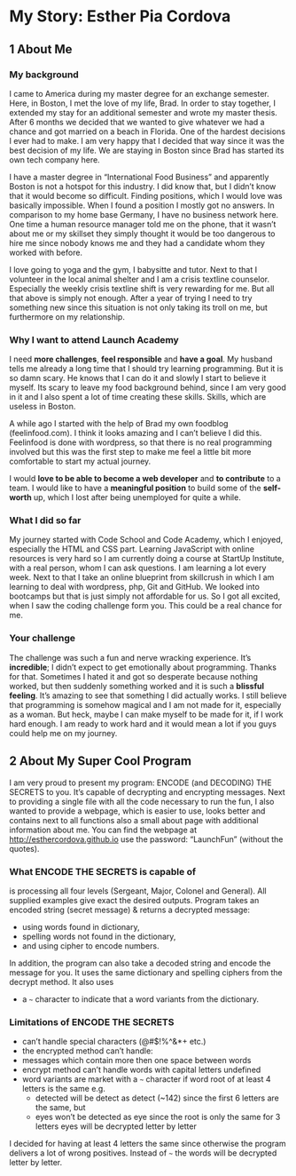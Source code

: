 # My Story: Esther Pia Cordova

## 1 About Me

### My background

I came to America during my master degree for an exchange semester. Here, in Boston, I met the love of my life, Brad. In order to stay together, I extended my stay for an additional semester and wrote my master thesis. After 6 months we decided that we wanted to give whatever we had a chance and got married on a beach in Florida. One of the hardest decisions I ever had to make. I am very happy that I decided that way since it was the best decision of my life.  We are staying in Boston since Brad has started its own tech company here.

I have a master degree in “International Food Business” and apparently Boston is not a hotspot for this industry. I did know that, but I didn’t know that it would become so difficult. Finding positions, which I would love was basically impossible. When I found a position I mostly got no answers. In comparison to my home base Germany, I have no business network here. One time a human resource manager told me on the phone, that it wasn’t about me or my skillset they simply thought it would be too dangerous to hire me since nobody knows me and they had a candidate whom they worked with before.

I love going to yoga and the gym, I babysitte and tutor. Next to that I volunteer in the local animal shelter and I am a crisis textline counselor. Especially the weekly crisis textline shift is very rewarding for me. But all that above is simply not enough. After a year of trying I need to try something new since this situation is not only taking its troll on me, but furthermore on my relationship.

### Why I want to attend Launch Academy

I need **more challenges**, **feel responsible** and **have a goal**. My husband tells me already a long time that I should try learning programming. But it is so damn scary. He knows that I can do it and slowly I start to believe it myself. Its scary to leave my food background behind, since I am very good in it and I also spent a lot of time creating these skills. Skills, which are useless in Boston.

 A while ago I started with the help of Brad my own foodblog (feelinfood.com). I think it looks amazing and I can’t believe I did this. Feelinfood is done with wordpress, so that there is no real programming involved but this was the first step to make me feel a little bit more comfortable to start my actual journey. 

I would **love to be able to become a web developer** and **to contribute** to a team. I would like to have a **meaningful position** to build some of the **self-worth** up, which I lost after being unemployed for quite a while. 

### What I did so far

My journey started with Code School and Code Academy, which I enjoyed, especially the HTML and CSS part. Learning JavaScript with online resources is very hard so I am currently doing a course at StartUp Institute, with a real person, whom I can ask questions. I am learning a lot every week. Next to that I take an online blueprint from skillcrush in which I am learning to deal with wordpress, php, Git and GitHub. We looked into bootcamps but that is just simply not affordable for us. So I got all excited, when I saw the coding challenge form you. This could be a real chance for me.

### Your challenge

The challenge was such a fun and nerve wracking experience. It’s **incredible**; I didn’t expect to get emotionally about programming. Thanks for that. Sometimes I hated it and got so desperate because nothing worked, but then suddenly something worked and it is such a **blissful feeling**. It’s amazing to see that something I did actually works. I still believe that programming is somehow magical and I am not made for it, especially as a woman.
But heck, maybe I can make myself to be made for it, if I work hard enough. I am ready to work hard and it would mean a lot if you guys could help me on my journey.

## 2 About My Super Cool Program

I am very proud to present my program: ENCODE (and DECODING) THE SECRETS to you. It’s capable of decrypting and encrypting messages. Next to providing a single file with all the code necessary to run the fun, I also wanted to provide a webpage, which is easier to use, looks better and contains next to all functions also a small about page with additional information about me. You can find the webpage at http://esthercordova.github.io use the password: “LaunchFun” (without the quotes).

### What ENCODE THE SECRETS is capable of
is processing all four levels (Sergeant, Major, Colonel and General). All supplied examples give exact the desired outputs. Program takes an encoded string (secret message) & returns a decrypted message:

* using words found in dictionary,
* spelling words not found in the dictionary,
* and using cipher to encode numbers.

In addition, the program can also take a decoded string and encode the message for you. It uses the same dictionary and spelling ciphers from the decrypt method. It also uses

* a `~` character to indicate that a word variants from the dictionary.

### Limitations of ENCODE THE SECRETS
* can’t handle special characters (@#$!%^&*+ etc.)
* the encrypted method can’t handle:
 * messages which contain more then one space between words
 * encrypt method can’t handle words with capital letters  undefined
 * word variants are market with a `~` character if word root of at least 4 letters is the same e.g.
    * detected will be detect as detect (~142) since the first 6 letters are the same, but
    * eyes won’t be detected as eye since the root is only the same for 3 letters eyes will be decrypted letter by letter
  
I decided for having at least 4 letters the same since otherwise the program delivers a lot of wrong positives. Instead of `~` the words will be decrypted letter by letter.
